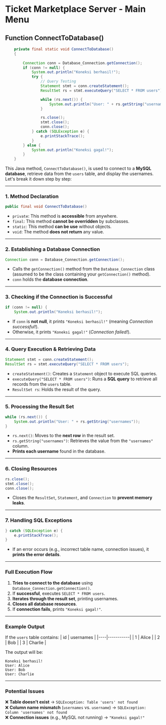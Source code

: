 # Ticket Marketplace Server - Main Menu

## Function ConnectToDatabase()

```java
    private final static void ConnectToDatabase()
    {
        
        Connection conn = Database_Connection.getConnection();
        if (conn != null) {
            System.out.println("Koneksi berhasil!");
            try {
                // Query Testing
                Statement stmt = conn.createStatement();
                ResultSet rs = stmt.executeQuery("SELECT * FROM users"); 

                while (rs.next()) {
                    System.out.println("User: " + rs.getString("usernames"));
                }

                rs.close();
                stmt.close();
                conn.close();
            } catch (SQLException e) {
                e.printStackTrace();
            }
        } else {
            System.out.println("Koneksi gagal!");
        }
    }
```


This Java method, `ConnectToDatabase()`, is used to connect to a **MySQL database**, retrieve data from the `users` table, and display the usernames. Let's break it down step by step:

---

### **1. Method Declaration**
```java
public final void ConnectToDatabase()
```
- `private`: This method is **accessible** from anywhere.
- `final`: This method **cannot be overridden** by subclasses.
- `static`: This method **can be use** without objects.
- `void`: The method **does not return** any value.

---

### **2. Establishing a Database Connection**
```java
Connection conn = Database_Connection.getConnection();
```
- Calls the `getConnection()` method from the `Database_Connection` class (assumed to be the class containing your `getConnection()` method).
- `conn` holds the **database connection**.

---

### **3. Checking if the Connection is Successful**
```java
if (conn != null) {
    System.out.println("Koneksi berhasil!");
```
- If `conn` is **not null**, it prints `"Koneksi berhasil!"` (meaning *Connection successful!*).
- Otherwise, it prints `"Koneksi gagal!"` (*Connection failed!*).

---

### **4. Query Execution & Retrieving Data**
```java
Statement stmt = conn.createStatement();
ResultSet rs = stmt.executeQuery("SELECT * FROM users");
```
- `createStatement()`: Creates a `Statement` object to execute SQL queries.
- `executeQuery("SELECT * FROM users")`: Runs a **SQL query** to retrieve all records from the `users` table.
- `ResultSet rs`: Holds the result of the query.

---

### **5. Processing the Result Set**
```java
while (rs.next()) {
    System.out.println("User: " + rs.getString("usernames"));
}
```
- `rs.next()`: Moves to the **next row** in the result set.
- `rs.getString("usernames")`: Retrieves the value from the `"usernames"` column.
- **Prints each username** found in the database.

---

### **6. Closing Resources**
```java
rs.close();
stmt.close();
conn.close();
```
- Closes the `ResultSet`, `Statement`, and `Connection` to **prevent memory leaks**.

---

### **7. Handling SQL Exceptions**
```java
} catch (SQLException e) {
    e.printStackTrace();
}
```
- If an error occurs (e.g., incorrect table name, connection issues), it **prints the error details**.

---

### **Full Execution Flow**
1. **Tries to connect to the database** using `Database_Connection.getConnection()`.
2. If **successful**, executes `SELECT * FROM users`.
3. **Iterates through the result set**, printing usernames.
4. **Closes all database resources**.
5. If **connection fails**, prints `"Koneksi gagal!"`.

---

### **Example Output**
If the `users` table contains:
| id | usernames  |
|----|-----------|
| 1  | Alice     |
| 2  | Bob       |
| 3  | Charlie   |

The output will be:
```
Koneksi berhasil!
User: Alice
User: Bob
User: Charlie
```

---

### **Potential Issues**
❌ **Table doesn’t exist** → `SQLException: Table 'users' not found`  
❌ **Column name mismatch** (`usernames` vs. `username`) → `SQLException: Column 'usernames' not found`  
❌ **Connection issues** (e.g., MySQL not running) → `"Koneksi gagal!"`  